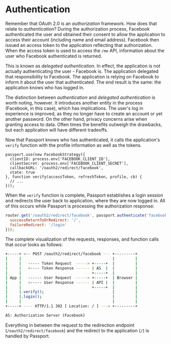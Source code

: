 # Authentication

Remember that OAuth 2.0 is an _authorization_ framework.  How does that relate
to _authentication_?  During the authorization process, Facebook authenticated
the user and obtained their consent to allow the application to access their
account (including name and email address).  Facebook then issued an access
token to the application reflecting that authorization.  When the access token
is used to access the `/me` API, information about the user who Facebook
authenticated is returned.

This is known as _delegated authentication_.  In effect, the application is not
actually authenticating the user - Facebook is.  The application delegated that
responsibility to Facebook.  The application is relying on Facebook to inform it
about the user that authenticated.  The end result is the same: the application
knows who has logged in.

The distinction between _authentication_ and _delegated authentication_ is worth
noting, however.  It introduces another entity in the process (Facebook, in this
case), which has implications.  The user's log in experience is improved, as
they no longer have to create an account or yet another password.  On the other
hand, privacy concerns arise when granting access to data.  Often times the
benefits outweigh the drawbacks, but each application will have different
tradeoffs.

Now that Passport knows who has authenticated, it calls the application's
`verify` function with the profile information as well as the tokens.

```
passport.use(new FacebookStrategy({
  clientID: process.env['FACEBOOK_CLIENT_ID'],
  clientSecret: process.env['FACEBOOK_CLIENT_SECRET'],
  callbackURL: '/oauth2/redirect/facebook',
  state: true
}, function verify(accessToken, refreshToken, profile, cb) {
  // ...
}));
```

When the `verify` function is complete, Passport establishes a login session and
redirects the user back to application, where they are now logged in.  All of
this occurs while Passport is processing the authorization response:

```js
router.get('/oauth2/redirect/facebook', passport.authenticate('facebook', {
  successReturnToOrRedirect: '/',
  failureRedirect: '/login'
}));
```

The complete visualization of the requests, responses, and function calls that
occur looks as follows:

```sh
+-----+ <-- POST /oauth2/redirect/facebook --- +---------+
|     |                                        |         |
|     |   ----- Token Request  -----> +-----+  |         |
|     |   <---- Token Response ------ | AS  |  |         |
|     |                               +-----+  |         |
| App |   ------ User Request  -----> +-----+  | Browser |
|     |   <----- User Response ------ | API |  |         |
|     |                               +-----+  |         |
|     |.verify();                              |         |
|     |.login();                               |         |
|     |                                        |         |
+-----+ ---- HTTP/1.1 302 [ Location: / ] ---> +---------+

AS: Authorization Server (Facebook)
```

Everything in between the request to the redirection endpoint
(`/oauth2/redirect/facebook`) and the redirect to the application (`/`) is
handled by Passport.

